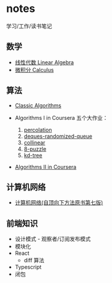 # notes
学习/工作/读书笔记

## 数学
- [线性代数 Linear Algebra](https://github.com/runningIris/notes/blob/master/linear-algebra)
- [微积分 Calculus](https://github.com/runningIris/notes/blob/master/calculus/README.md)

## 算法
- [Classic Algorithms](https://github.com/runningIris/notes/blob/master/algorithms)

- Algorithms I in Coursera 五个大作业：
    1. [percolation](https://github.com/runningIris/percolation)
    2. [deques-randomized-queue](https://github.com/runningIris/deques-randomized-queue)
    3. [collinear](https://github.com/runningIris/collinear)
    4. [8-puzzle](https://github.com/runningIris/8-puzzle)
    5. [kd-tree](https://github.com/runningIris/kd-tree)

- [Algorithms II in Coursera](https://github.com/runningIris/notes/blob/master/algorithmsII)

## 计算机网络
- [计算机网络(自顶向下方法原书第七版)](https://github.com/runningIris/notes/blob/master/computer-networking)

## 前端知识
- 设计模式 - 观察者/订阅发布模式
- 模块化
- React
    * diff 算法
- Typescript
- 闭包
